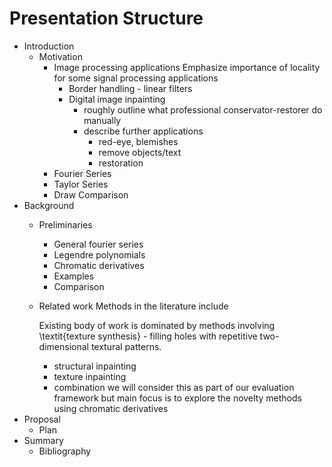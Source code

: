 # Presentation Structure #

+ Introduction
    * Motivation
        - Image processing applications
            Emphasize importance of locality for some signal processing applications
            + Border handling - linear filters
            + Digital image inpainting
                * roughly outline what professional conservator-restorer do manually
                * describe further applications
                    - red-eye, blemishes
                    - remove objects/text
                    - restoration
        - Fourier Series
        - Taylor Series
        - Draw Comparison
+ Background
    * Preliminaries
        - General fourier series
        - Legendre polynomials
        - Chromatic derivatives
        - Examples
        - Comparison
    * Related work
        Methods in the literature include

        Existing body of work is dominated by methods involving \textit{texture synthesis} - 
filling holes with repetitive two-dimensional textural patterns. 


        - structural inpainting
        - texture inpainting
        - combination
        we will consider this as part of our evaluation framework
        but main focus is to explore the novelty methods using chromatic derivatives
+ Proposal
    * Plan
+ Summary
    * Bibliography
 